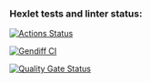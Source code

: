 ### Hexlet tests and linter status:
[![Actions Status](https://github.com/qwert-3001/python-project-50/actions/workflows/hexlet-check.yml/badge.svg)](https://github.com/qwert-3001/python-project-50/actions)

[![Gendiff CI](https://github.com/qwert-3001/python-project-50/actions/workflows/makefile.yml/badge.svg)](https://github.com/qwert-3001/python-project-50/actions/workflows/makefile.yml)

[![Quality Gate Status](https://sonarcloud.io/api/project_badges/measure?project=qwert-3001_python-project-50&metric=alert_status)](https://sonarcloud.io/summary/new_code?id=qwert-3001_python-project-50)
